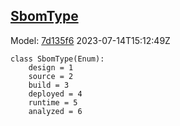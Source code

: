 ## [SbomType](https://github.com/spdx/spdx-3-model/blob/main/model/Software/Vocabularies/SbomType.md)
Model: [7d135f6](https://github.com/spdx/spdx-3-model/commit/7d135f6b3c1c412e06ae2ca73da3cbbbcdbc5cda) 2023-07-14T15:12:49Z
```
class SbomType(Enum):
    design = 1
    source = 2
    build = 3
    deployed = 4
    runtime = 5
    analyzed = 6
```
